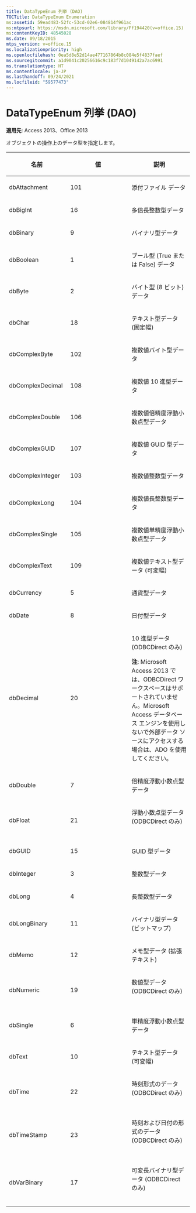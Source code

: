 ```yaml
---
title: DataTypeEnum 列挙 (DAO)
TOCTitle: DataTypeEnum Enumeration
ms:assetid: 59ead483-52fc-53cd-02e6-084814f961ac
ms:mtpsurl: https://msdn.microsoft.com/library/Ff194420(v=office.15)
ms:contentKeyID: 48545028
ms.date: 09/18/2015
mtps_version: v=office.15
ms.localizationpriority: high
ms.openlocfilehash: 0ea5d8e52d14ae477167864b8c084e5f4837faef
ms.sourcegitcommit: a1d9041c20256616c9c183f7d1049142a7ac6991
ms.translationtype: HT
ms.contentlocale: ja-JP
ms.lasthandoff: 09/24/2021
ms.locfileid: "59577473"
---
```

# <a name="datatypeenum-enumeration-dao"></a>DataTypeEnum 列挙 (DAO)


**適用先**: Access 2013、Office 2013

オブジェクトの操作上のデータ型を指定します。

<table>
<colgroup>
<col style="width: 33%" />
<col style="width: 33%" />
<col style="width: 33%" />
</colgroup>
<thead>
<tr class="header">
<th><p>名前</p></th>
<th><p>値</p></th>
<th><p>説明</p></th>
</tr>
</thead>
<tbody>
<tr class="odd">
<td><p>dbAttachment</p></td>
<td><p>101</p></td>
<td><p>添付ファイル データ</p></td>
</tr>
<tr class="even">
<td><p>dbBigInt</p></td>
<td><p>16</p></td>
<td><p>多倍長整数型データ</p></td>
</tr>
<tr class="odd">
<td><p>dbBinary</p></td>
<td><p>9</p></td>
<td><p>バイナリ型データ</p></td>
</tr>
<tr class="even">
<td><p>dbBoolean</p></td>
<td><p>1</p></td>
<td><p>ブール型 (True または False) データ</p></td>
</tr>
<tr class="odd">
<td><p>dbByte</p></td>
<td><p>2</p></td>
<td><p>バイト型 (8 ビット) データ</p></td>
</tr>
<tr class="even">
<td><p>dbChar</p></td>
<td><p>18</p></td>
<td><p>テキスト型データ (固定幅)</p></td>
</tr>
<tr class="odd">
<td><p>dbComplexByte</p></td>
<td><p>102</p></td>
<td><p>複数値バイト型データ</p></td>
</tr>
<tr class="even">
<td><p>dbComplexDecimal</p></td>
<td><p>108</p></td>
<td><p>複数値 10 進型データ</p></td>
</tr>
<tr class="odd">
<td><p>dbComplexDouble</p></td>
<td><p>106</p></td>
<td><p>複数値倍精度浮動小数点型データ</p></td>
</tr>
<tr class="even">
<td><p>dbComplexGUID</p></td>
<td><p>107</p></td>
<td><p>複数値 GUID 型データ</p></td>
</tr>
<tr class="odd">
<td><p>dbComplexInteger</p></td>
<td><p>103</p></td>
<td><p>複数値整数型データ</p></td>
</tr>
<tr class="even">
<td><p>dbComplexLong</p></td>
<td><p>104</p></td>
<td><p>複数値長整数型データ</p></td>
</tr>
<tr class="odd">
<td><p>dbComplexSingle</p></td>
<td><p>105</p></td>
<td><p>複数値単精度浮動小数点型データ</p></td>
</tr>
<tr class="even">
<td><p>dbComplexText</p></td>
<td><p>109</p></td>
<td><p>複数値テキスト型データ (可変幅)</p></td>
</tr>
<tr class="odd">
<td><p>dbCurrency</p></td>
<td><p>5</p></td>
<td><p>通貨型データ</p></td>
</tr>
<tr class="even">
<td><p>dbDate</p></td>
<td><p>8</p></td>
<td><p>日付型データ</p></td>
</tr>
<tr class="odd">
<td><p>dbDecimal</p></td>
<td><p>20</p></td>
<td><p>10 進型データ (ODBCDirect のみ)</p><p><strong>注</strong>: Microsoft Access 2013 では、ODBCDirect ワークスペースはサポートされていません。Microsoft Access データベース エンジンを使用しないで外部データ ソースにアクセスする場合は、ADO を使用してください。</p>
</td>
</tr>
<tr class="even">
<td><p>dbDouble</p></td>
<td><p>7</p></td>
<td><p>倍精度浮動小数点型データ</p></td>
</tr>
<tr class="odd">
<td><p>dbFloat</p></td>
<td><p>21</p></td>
<td><p>浮動小数点型データ (ODBCDirect のみ)</p>

<br/>


</td>
</tr>
<tr class="even">
<td><p>dbGUID</p></td>
<td><p>15</p></td>
<td><p>GUID 型データ</p></td>
</tr>
<tr class="odd">
<td><p>dbInteger</p></td>
<td><p>3</p></td>
<td><p>整数型データ</p></td>
</tr>
<tr class="even">
<td><p>dbLong</p></td>
<td><p>4</p></td>
<td><p>長整数型データ</p></td>
</tr>
<tr class="odd">
<td><p>dbLongBinary</p></td>
<td><p>11</p></td>
<td><p>バイナリ型データ (ビットマップ)</p></td>
</tr>
<tr class="even">
<td><p>dbMemo</p></td>
<td><p>12</p></td>
<td><p>メモ型データ (拡張テキスト)</p></td>
</tr>
<tr class="odd">
<td><p>dbNumeric</p></td>
<td><p>19</p></td>
<td><p>数値型データ (ODBCDirect のみ)</p>

<br/>


</td>
</tr>
<tr class="even">
<td><p>dbSingle</p></td>
<td><p>6</p></td>
<td><p>単精度浮動小数点型データ</p></td>
</tr>
<tr class="odd">
<td><p>dbText</p></td>
<td><p>10</p></td>
<td><p>テキスト型データ (可変幅)</p></td>
</tr>
<tr class="even">
<td><p>dbTime</p></td>
<td><p>22</p></td>
<td><p>時刻形式のデータ (ODBCDirect のみ)</p>

<br/>


</td>
</tr>
<tr class="odd">
<td><p>dbTimeStamp</p></td>
<td><p>23</p></td>
<td><p>時刻および日付の形式のデータ (ODBCDirect のみ)</p>

<br/>


</td>
</tr>
<tr class="even">
<td><p>dbVarBinary</p></td>
<td><p>17</p></td>
<td><p>可変長バイナリ型データ (ODBCDirect のみ)</p>

<br/>


</td>
</tr>
</tbody>
</table>

